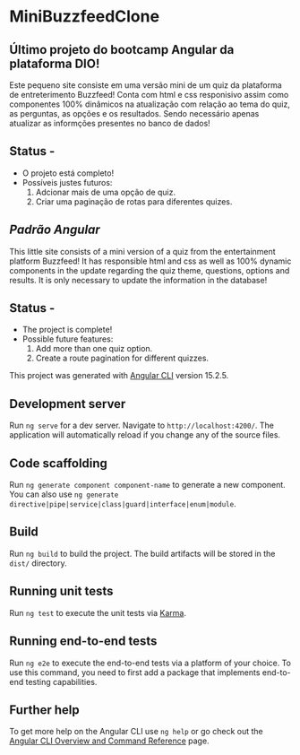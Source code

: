# MiniBuzzfeedClone

## Último projeto do bootcamp Angular da plataforma DIO!

Este pequeno site consiste em uma versão mini de um quiz da plataforma de entreterimento Buzzfeed! 
Conta com html e css responisivo assim como componentes 100% dinâmicos na atualização com relação ao tema do quiz, as perguntas, as opções e os resultados.
Sendo necessário apenas atualizar as informções presentes no banco de dados!

## Status - 
 - O projeto está completo!
 - Possíveis justes futuros: 
 	1. Adcionar mais de  uma opção de quiz.
	2. Criar uma paginação de rotas para diferentes quizes.


## <em>Padrão Angular</em>

This little site consists of a mini version of a quiz from the entertainment platform Buzzfeed!
It has responsible html and css as well as 100% dynamic components in the update regarding the quiz theme, questions, options and results.
It is only necessary to update the information in the database!

## Status -
- The project is complete!
- Possible future features:
	1. Add more than one quiz option.
	2. Create a route pagination for different quizzes.

This project was generated with [Angular CLI](https://github.com/angular/angular-cli) version 15.2.5.

## Development server

Run `ng serve` for a dev server. Navigate to `http://localhost:4200/`. The application will automatically reload if you change any of the source files.

## Code scaffolding

Run `ng generate component component-name` to generate a new component. You can also use `ng generate directive|pipe|service|class|guard|interface|enum|module`.

## Build

Run `ng build` to build the project. The build artifacts will be stored in the `dist/` directory.

## Running unit tests

Run `ng test` to execute the unit tests via [Karma](https://karma-runner.github.io).

## Running end-to-end tests

Run `ng e2e` to execute the end-to-end tests via a platform of your choice. To use this command, you need to first add a package that implements end-to-end testing capabilities.

## Further help

To get more help on the Angular CLI use `ng help` or go check out the [Angular CLI Overview and Command Reference](https://angular.io/cli) page.
